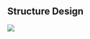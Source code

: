 ## Structure Design
<img src="https://refactoring.guru/images/patterns/diagrams/abstract-factory/structure.png">